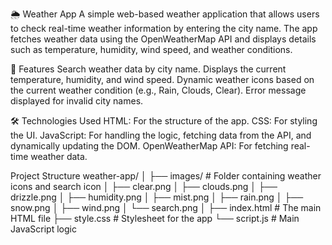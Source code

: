 🌦️ Weather App
A simple web-based weather application that allows users to check real-time weather information by entering the city name. The app fetches weather data using the OpenWeatherMap API and displays details such as temperature, humidity, wind speed, and weather conditions.


🌟 Features
Search weather data by city name.
Displays the current temperature, humidity, and wind speed.
Dynamic weather icons based on the current weather condition (e.g., Rain, Clouds, Clear).
Error message displayed for invalid city names.

🛠️ Technologies Used
HTML: For the structure of the app.
CSS: For styling the UI.
JavaScript: For handling the logic, fetching data from the API, and dynamically updating the DOM.
OpenWeatherMap API: For fetching real-time weather data.

Project Structure
weather-app/
│
├── images/                   # Folder containing weather icons and search icon
│   ├── clear.png
│   ├── clouds.png
│   ├── drizzle.png
│   ├── humidity.png
│   ├── mist.png
│   ├── rain.png
│   ├── snow.png
│   ├── wind.png
│   └── search.png
│
├── index.html                # The main HTML file
├── style.css                 # Stylesheet for the app
└── script.js                 # Main JavaScript logic
